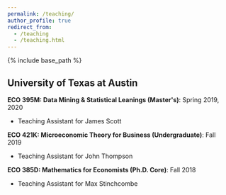 ```yaml
---
permalink: /teaching/
author_profile: true
redirect_from:
  - /teaching
  - /teaching.html
---
```


{% include base_path %}

## University of Texas at Austin

**ECO 395M: Data Mining & Statistical Leanings (Master's)**: Spring 2019, 2020
* Teaching Assistant for James Scott 


**ECO 421K: Microeconomic Theory for Business (Undergraduate)**: Fall 2019
* Teaching Assistant for John Thompson  


**ECO 385D: Mathematics for Economists (Ph.D. Core)**: Fall 2018
* Teaching Assistant for Max Stinchcombe  
